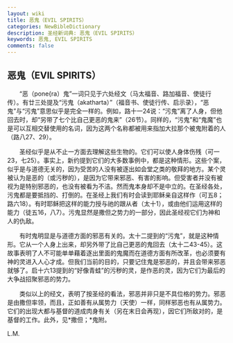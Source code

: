 ```yaml
---
layout: wiki
title: 恶鬼（EVIL SPIRITS）
categories: NewBibleDictionary
description: 圣经新词典: 恶鬼（EVIL SPIRITS）
keywords: 恶鬼, EVIL SPIRITS
comments: false
---
```


## 恶鬼（EVIL SPIRITS）

　　“恶（pone{ra）鬼”一词只见于六处经文（马太福音、路加福音、使徒行传）。有廿三处提及“污鬼（akatharta）”（福音书、使徒行传、启示录），“恶鬼”与“污鬼”意思似乎是完全一样的。例如，路十一24说：“污鬼”离了人身，但他回去时，却“另带了七个比自己更恶的鬼来”（26节）。同样的，“污鬼”和“鬼魔”也是可以互相交替使用的名词，因为这两个名称都被用来指加大拉那个被鬼附着的人（路八27、29）。

　　圣经似乎是从不止一方面去理解这些生物的。它们可以使人身体伤残（可一23，七25）。事实上，新约提到它们的大多数事例中，都是这种情形。这些个案，似乎是与道德无关的，因为受苦的人没有被逐出如会堂之类的敬拜的地方。某个灵被认为是恶的（或污秽的），是因为它带来邪恶、有害的影响。但受害者并没有被视为是特别邪恶的，也没有被看为不洁。然而鬼本身却不是中立的。在圣经各处，污鬼都是要抵挡的、打倒的。在圣经上我们有时会读到耶稣亲自这样作（可五8；路六18）。有时耶稣把这样的能力授与祂的跟从者（太十1），或由他们运用这样的能力（徒五16，八7）。污鬼显然是撒但之势力的一部分，因此圣经视它们为神和人的仇敌。

　　有时鬼明显是与道德方面的邪恶有关的。太十二提到的“污鬼”，就是这种情形。它从一个人身上出来，却另外带了比自己更恶的鬼回去（太十二43-45）。这故事表明了人不可能单单藉着逐出里面的鬼魔而在道德方面有所改革，也必须要有神的灵进入人心才成。但我们当前的目的，只要记住鬼是邪恶的，并且会带来邪恶就够了。启十六13提到的“好像青蛙”的污秽的灵，是作恶的灵，因为它们为最后的大争战招聚邪恶的势力。

　　类似以上的经文，表明了按圣经的看法，邪恶并非只是不具位格的势力。邪恶是由撒但率领，而且，正如善有从属势力（天使）一样，同样邪恶也有从属势力。它们的出现大都与基督的道成肉身有关（另在末日会再现），因它们所敌对的，是基督的工作。此外，见*撒但；*鬼附。

L.M.








